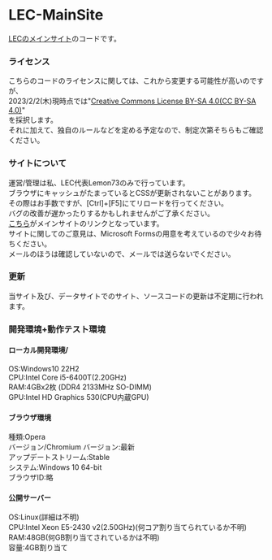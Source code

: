 # LEC-MainSite
[LECのメインサイト][lec-main]のコードです。

### ライセンス
こちらのコードのライセンスに関しては、これから変更する可能性が高いのですが、<br>
2023/2/2(木)現時点では"[Creative Commons License BY-SA 4.0(CC BY-SA 4.0)](https://creativecommons.org/licenses/by-sa/4.0/deed.ja)"<br>
を採択します。<br>
それに加えて、独自のルールなどを定める予定なので、制定次第そちらもご確認ください。

### サイトについて
運営/管理は私、LEC代表Lemon73のみで行っています。<br>
ブラウザにキャッシュがたまっているとCSSが更新されないことがあります。<br>
その際はお手数ですが、[Ctrl]+[F5]にてリロードを行ってください。<br>
バグの改善が遅かったりするかもしれませんがご了承ください。<br>
[こちら][lec-main]がメインサイトのリンクとなっています。<br>
サイトに関してのご意見は、Microsoft Formsの用意を考えているので少々お待ちください。<br>
メールのほうは確認していないので、メールでは送らないでください。

[lec-main]: http://lec.starfree.jp

### 更新
当サイト及び、データサイトでのサイト、ソースコードの更新は不定期に行われます。

### 開発環境+動作テスト環境
#### ローカル開発環境/
OS:Windows10 22H2<br>
CPU:Intel Core i5-6400T(2.20GHz)<br>
RAM:4GBx2枚 (DDR4 2133MHz SO-DIMM)<br>
GPU:Intel HD Graphics 530(CPU内蔵GPU)<br>
#### ブラウザ環境
種類:Opera<br>
バージョン/Chromium バージョン:最新<br>
アップデートストリーム:Stable<br>
システム:Windows 10 64-bit<br>
ブラウザID:略<br>
#### 公開サーバー
OS:Linux(詳細は不明)<br>
CPU:Intel Xeon E5-2430 v2(2.50GHz)(何コア割り当てられているか不明)<br>
RAM:48GB(何GB割り当てされているかは不明)<br>
容量:4GB割り当て<br>
